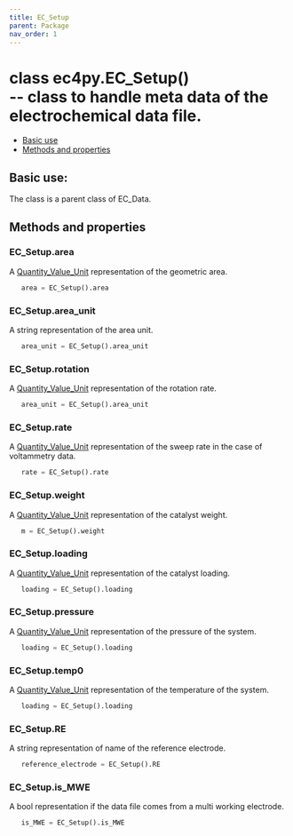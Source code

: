 ```yaml
---
title: EC_Setup
parent: Package
nav_order: 1
---
```



# class ec4py.EC_Setup() <br>-- class to handle meta data of the electrochemical data file. 

- [Basic use](#basic-use)
- [Methods and properties](#methods-and-properties)


## Basic use:

The class is a parent class of EC_Data.

## Methods and properties


### EC_Setup.__area__

A [Quantity_Value_Unit](ec4py_util.md) representation of the geometric area.
```python
   area = EC_Setup().area
```

### EC_Setup.__area_unit__

A string representation of the area unit.
```python
   area_unit = EC_Setup().area_unit
```

### EC_Setup.__rotation__

A [Quantity_Value_Unit](ec4py_util.md) representation of the rotation rate.
```python
   area_unit = EC_Setup().area_unit
```

### EC_Setup.__rate__

A [Quantity_Value_Unit](ec4py_util.md) representation of the sweep rate in the case of voltammetry data.
```python
   rate = EC_Setup().rate
```

### EC_Setup.__weight__

A [Quantity_Value_Unit](ec4py_util.md) representation of the catalyst weight.
```python
   m = EC_Setup().weight
```

### EC_Setup.__loading__

A [Quantity_Value_Unit](ec4py_util.md) representation of the catalyst loading.
```python
   loading = EC_Setup().loading
```

### EC_Setup.__pressure__

A [Quantity_Value_Unit](ec4py_util.md) representation of the pressure of the system.
```python
   loading = EC_Setup().loading
```

### EC_Setup.__temp0__

A [Quantity_Value_Unit](ec4py_util.md) representation of the temperature of the system.
```python
   loading = EC_Setup().loading
```

### EC_Setup.__RE__

A string representation of name of the reference electrode.
```python
   reference_electrode = EC_Setup().RE
```

### EC_Setup.__is_MWE__

A bool representation if the data file comes from a multi working electrode.
```python
   is_MWE = EC_Setup().is_MWE
```
